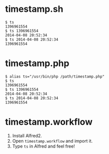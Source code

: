 timestamp.sh
=========

	$ ts
	1396961554
	$ ts 1396961554
	2014-04-08 20:52:34
	$ ts 2014-04-08 20:52:34
	1396961554

timestamp.php
==========
	$ alias ts="/usr/bin/php /path/timestamp.php"
	$ ts
	1396961554
	$ ts 1396961554
	2014-04-08 20:52:34
	$ ts 2014-04-08 20:52:34
	1396961554
	
timestamp.workflow
==========
1. Install Alfred2.
2. Open `timestamp.workflow` and import it.
3. Type `ts` in Alfred and feel free!
